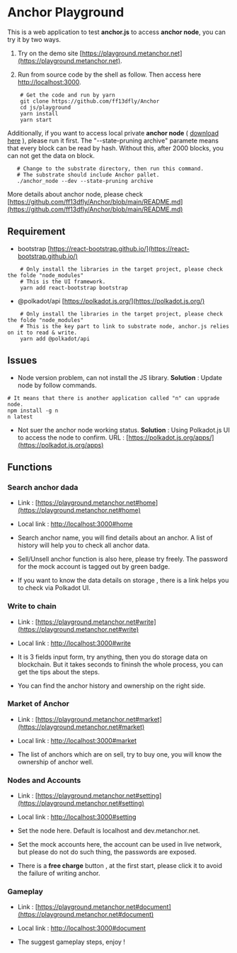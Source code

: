 # Anchor Playground

This is a web application to test **anchor.js** to access **anchor node**, you can try it by two ways.

1. Try on the demo site [https://playground.metanchor.net](https://playground.metanchor.net).

2. Run from source code by the shell as follow. Then access here [http://localhost:3000](http://localhost:3000).

```SHELL
    # Get the code and run by yarn
    git clone https://github.com/ff13dfly/Anchor
    cd js/playground
    yarn install
    yarn start
```

 Additionally, if you want to access local private **anchor node** ( [download here](https://github.com/ff13dfly) ), please run it first. The "--state-pruning archive" paramete means that every block can be read by hash. Without this, after 2000 blocks, you can not get the data on block.

 ```SHELL
    # Change to the substrate directory, then run this command.
    # The substrate should include Anchor pallet.
    ./anchor_node --dev --state-pruning archive
 ```
More details about anchor node, please check [https://github.com/ff13dfly/Anchor/blob/main/README.md](https://github.com/ff13dfly/Anchor/blob/main/README.md)

## Requirement

* bootstrap [https://react-bootstrap.github.io/](https://react-bootstrap.github.io/)

```SHELL
    # Only install the libraries in the target project, please check the folde "node_modules"
    # This is the UI framework.
    yarn add react-bootstrap bootstrap
```

* @polkadot/api [https://polkadot.js.org/](https://polkadot.js.org/)

```SHELL
    # Only install the libraries in the target project, please check the folde "node_modules"
    # This is the key part to link to substrate node, anchor.js relies on it to read & write.
    yarn add @polkadot/api
```

## Issues

* Node version problem, can not install the JS library.
**Solution** : Update node by follow commands.

```SHELL
# It means that there is another application called "n" can upgrade node.
npm install -g n
n latest
```

* Not suer the anchor node working status.
**Solution** : Using Polkadot.js UI to access the node to confirm.
URL : [https://polkadot.js.org/apps/](https://polkadot.js.org/apps)

## Functions


### Search anchor dada

* Link : [https://playground.metanchor.net#home](https://playground.metanchor.net#home)

* Local link :  [http://localhost:3000#home](http://localhost:3000#home)

* Search anchor name, you will find details about an anchor. A list of history will help you to check all anchor data.

* Sell/Unsell anchor function is also here, please try freely. The password for the mock account is tagged out by green badge.

* If you want to know the data details on storage , there is a link helps you to check via Polkadot UI.

### Write to chain

* Link : [https://playground.metanchor.net#write](https://playground.metanchor.net#write)

* Local link :  [http://localhost:3000#write](http://localhost:3000#write)

* It is 3 fields input form, try anything, then you do storage data on blockchain. But it takes seconds to fininsh the whole process, you can get the tips about the steps.

* You can find the anchor history and ownership on the right side.

### Market of Anchor

* Link : [https://playground.metanchor.net#market](https://playground.metanchor.net#market)

* Local link :  [http://localhost:3000#market](http://localhost:3000#market)

* The list of anchors which are on sell, try to buy one, you will know the ownership of anchor well.

### Nodes and Accounts

* Link : [https://playground.metanchor.net#setting](https://playground.metanchor.net#setting)

* Local link :  [http://localhost:3000#setting](http://localhost:3000#setting)

* Set the node here. Default is localhost and dev.metanchor.net.

* Set the mock accounts here, the account can be used in live network, but please do not do such thing, the passwords are exposed.

* There is a **free charge** button , at the first start, please click it to avoid the failure of writing anchor.

### Gameplay

* Link : [https://playground.metanchor.net#document](https://playground.metanchor.net#document)

* Local link :  [http://localhost:3000#document](http://localhost:3000#document)

* The suggest gameplay steps, enjoy !